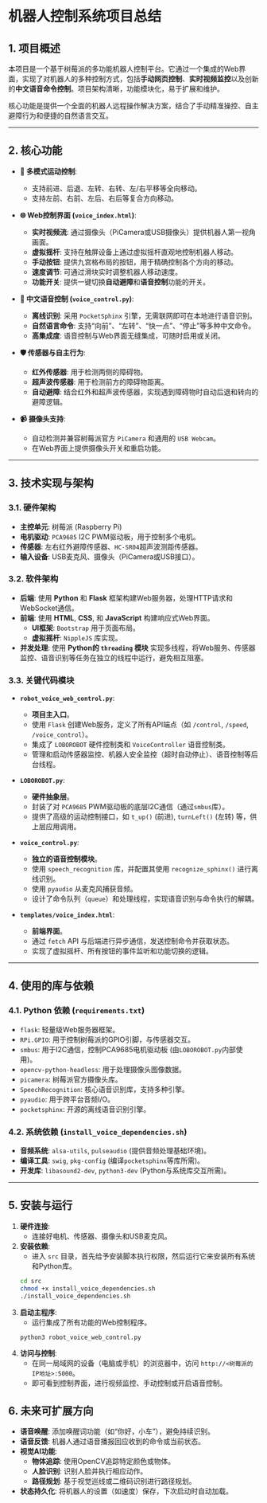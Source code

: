 # 机器人控制系统项目总结

## 1. 项目概述

本项目是一个基于树莓派的多功能机器人控制平台。它通过一个集成的Web界面，实现了对机器人的多种控制方式，包括**手动网页控制**、**实时视频监控**以及创新的**中文语音命令控制**。项目架构清晰，功能模块化，易于扩展和维护。

核心功能是提供一个全面的机器人远程操作解决方案，结合了手动精准操控、自主避障行为和便捷的自然语言交互。

---

## 2. 核心功能

- **🤖 多模式运动控制**:
  - 支持前进、后退、左转、右转、左/右平移等全向移动。
  - 支持左前、右前、左后、右后等复合方向移动。

- **🌐 Web控制界面 (`voice_index.html`)**:
  - **实时视频流**: 通过摄像头（PiCamera或USB摄像头）提供机器人第一视角画面。
  - **虚拟摇杆**: 支持在触屏设备上通过虚拟摇杆直观地控制机器人移动。
  - **手动按钮**: 提供九宫格布局的按钮，用于精确控制各个方向的移动。
  - **速度调节**: 可通过滑块实时调整机器人移动速度。
  - **功能开关**: 提供一键切换**自动避障**和**语音控制**功能的开关。

- **🎤 中文语音控制 (`voice_control.py`)**:
  - **离线识别**: 采用 `PocketSphinx` 引擎，无需联网即可在本地进行语音识别。
  - **自然语言命令**: 支持“向前”、“左转”、“快一点”、“停止”等多种中文命令。
  - **高集成度**: 语音控制与Web界面无缝集成，可随时启用或关闭。

- **🛡️ 传感器与自主行为**:
  - **红外传感器**: 用于检测两侧的障碍物。
  - **超声波传感器**: 用于检测前方的障碍物距离。
  - **自动避障**: 结合红外和超声波传感器，实现遇到障碍物时自动后退和转向的避障逻辑。

- **📹 摄像头支持**:
  - 自动检测并兼容树莓派官方 `PiCamera` 和通用的 `USB Webcam`。
  - 在Web界面上提供摄像头开关和重启功能。

---

## 3. 技术实现与架构

### 3.1. 硬件架构

- **主控单元**: 树莓派 (Raspberry Pi)
- **电机驱动**: `PCA9685` I2C PWM驱动板，用于控制多个电机。
- **传感器**: 左右红外避障传感器、`HC-SR04`超声波测距传感器。
- **输入设备**: USB麦克风、摄像头（PiCamera或USB接口）。

### 3.2. 软件架构

- **后端**: 使用 **Python** 和 **Flask** 框架构建Web服务器，处理HTTP请求和WebSocket通信。
- **前端**: 使用 **HTML**, **CSS**, 和 **JavaScript** 构建响应式Web界面。
  - **UI框架**: `Bootstrap` 用于页面布局。
  - **虚拟摇杆**: `NippleJS` 库实现。
- **并发处理**: 使用 **Python的 `threading` 模块** 实现多线程，将Web服务、传感器监控、语音识别等任务在独立的线程中运行，避免相互阻塞。

### 3.3. 关键代码模块

- **`robot_voice_web_control.py`**:
  - **项目主入口**。
  - 使用 `Flask` 创建Web服务，定义了所有API端点（如 `/control`, `/speed`, `/voice_control`）。
  - 集成了 `LOBOROBOT` 硬件控制类和 `VoiceController` 语音控制类。
  - 管理和启动传感器监控、机器人安全监控（超时自动停止）、语音控制等后台线程。

- **`LOBOROBOT.py`**:
  - **硬件抽象层**。
  - 封装了对 `PCA9685` PWM驱动板的底层I2C通信（通过`smbus`库）。
  - 提供了高级的运动控制接口，如 `t_up()` (前进), `turnLeft()` (左转) 等，供上层应用调用。

- **`voice_control.py`**:
  - **独立的语音控制模块**。
  - 使用 `speech_recognition` 库，并配置其使用 `recognize_sphinx()` 进行离线识别。
  - 使用 `pyaudio` 从麦克风捕获音频。
  - 设计了命令队列（`queue`）和处理线程，实现语音识别与命令执行的解耦。

- **`templates/voice_index.html`**:
  - **前端界面**。
  - 通过 `fetch` API 与后端进行异步通信，发送控制命令并获取状态。
  - 实现了虚拟摇杆、所有按钮的事件监听和功能切换的逻辑。

---

## 4. 使用的库与依赖

### 4.1. Python 依赖 (`requirements.txt`)

- `flask`: 轻量级Web服务器框架。
- `RPi.GPIO`: 用于控制树莓派的GPIO引脚，与传感器交互。
- `smbus`: 用于I2C通信，控制PCA9685电机驱动板 (由`LOBOROBOT.py`内部使用)。
- `opencv-python-headless`: 用于处理摄像头图像数据。
- `picamera`: 树莓派官方摄像头库。
- `SpeechRecognition`: 核心语音识别库，支持多种引擎。
- `pyaudio`: 用于跨平台音频I/O。
- `pocketsphinx`: 开源的离线语音识别引擎。

### 4.2. 系统依赖 (`install_voice_dependencies.sh`)

- **音频系统**: `alsa-utils`, `pulseaudio` (提供音频处理基础环境)。
- **编译工具**: `swig`, `pkg-config` (编译`pocketsphinx`等库所需)。
- **开发库**: `libasound2-dev`, `python3-dev` (Python与系统库交互所需)。

---

## 5. 安装与运行

1. **硬件连接**:
   - 连接好电机、传感器、摄像头和USB麦克风。
2. **安装依赖**:
   - 进入 `src` 目录，首先给予安装脚本执行权限，然后运行它来安装所有系统和Python库。
   ```bash
   cd src
   chmod +x install_voice_dependencies.sh
   ./install_voice_dependencies.sh
   ```
3. **启动主程序**:
   - 运行集成了所有功能的Web控制程序。
   ```bash
   python3 robot_voice_web_control.py
   ```
4. **访问与控制**:
   - 在同一局域网的设备（电脑或手机）的浏览器中，访问 `http://<树莓派的IP地址>:5000`。
   - 即可看到控制界面，进行视频监控、手动控制或开启语音控制。

## 6. 未来可扩展方向

- **语音唤醒**: 添加唤醒词功能（如“你好，小车”），避免持续识别。
- **语音反馈**: 机器人通过语音播报回应收到的命令或当前状态。
- **视觉AI功能**:
  - **物体追踪**: 使用OpenCV追踪特定颜色或物体。
  - **人脸识别**: 识别人脸并执行相应动作。
  - **路径规划**: 基于视觉巡线或二维码识别进行路径规划。
- **状态持久化**: 将机器人的设置（如速度）保存，下次启动时自动加载。
